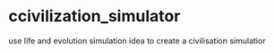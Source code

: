 # ccivilization_simulator
 use life and evolution simulation idea to create a civilisation simulatior 
